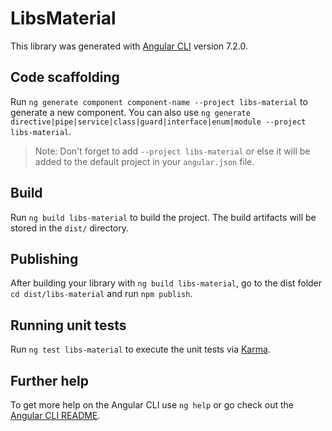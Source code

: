 # LibsMaterial

This library was generated with [Angular CLI](https://github.com/angular/angular-cli) version 7.2.0.

## Code scaffolding

Run `ng generate component component-name --project libs-material` to generate a new component. You can also use `ng generate directive|pipe|service|class|guard|interface|enum|module --project libs-material`.

> Note: Don't forget to add `--project libs-material` or else it will be added to the default project in your `angular.json` file.

## Build

Run `ng build libs-material` to build the project. The build artifacts will be stored in the `dist/` directory.

## Publishing

After building your library with `ng build libs-material`, go to the dist folder `cd dist/libs-material` and run `npm publish`.

## Running unit tests

Run `ng test libs-material` to execute the unit tests via [Karma](https://karma-runner.github.io).

## Further help

To get more help on the Angular CLI use `ng help` or go check out the [Angular CLI README](https://github.com/angular/angular-cli/blob/master/README.md).
